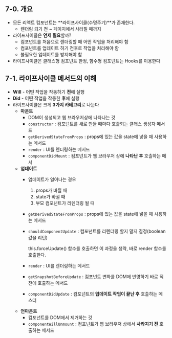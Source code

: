 ## 7-0. 개요

- 모든 리액트 컴포넌트는 **라이프사이클(수명주기)**가 존재한다.
  - 렌더링 되기 전 ~ 페이지에서 사라질 때까지
- 라이프사이클은 **언제 필요**할까?
  - 컴포넌트를 처음으로 렌더링할 때 어떤 작업을 처리해야 함
  - 컴포넌트를 업데이트 하기 전후로 작업을 처리해야 함
  - 불필요한 업데이트를 방지해야 함
- 라이프사이클은 클래스형 컴포넌트 한정, 함수형 컴포넌트는 Hooks를 이용한다

## 7-1. 라이프사이클 메서드의 이해

- **Will** - 어떤 작업을 작동하기 **전**에 실행
- **Did** - 어떤 작업을 작동한 **후**에 실행
- 라이프사이클은 크게 **3가지 카테고리**로 나눈다
  - **마운트**
    - DOM이 생성되고 웹 브라우저상에 나타나는 것
    - `constructor` : 컴포넌트를 새로 만들 때마다 호출되는 클래스 생성자 메서드
    - `getDerivedStateFromProps` : props에 있는 값을 state에 넣을 때 사용하는 메서드
    - `render` : UI를 렌더링하는 메서드
    - `componentDidMount` : 컴포넌트가 웹 브라우저 상에 **나타난 후** 호출하는 메서
  - **업데이트**
    - 업데이트가 일어나는 경우
      1. props가 바뀔 때
      2. state가 바뀔 때
      3. 부모 컴포넌트가 리렌더링 될 때
    - `getDerivedStateFromProps` : props에 있는 값을 state에 넣을 때 사용하는 메서드
    - `shouldComponentUpdate` : 컴포넌트를 리렌더링 할지 말지 결정(boolean값을 리턴)

      this.forceUpdate() 함수를 호출하면 이 과정을 생략, 바로 render 함수를 호출한다.

    - `render` : UI를 렌더링하는 메서드
    - `getSnapshotBeforeUpdate` : 컴포넌트 변화를 DOM에 반영하기 바로 직전에 호출하는 메서드
    - `componentDidUpdate` : 컴포넌트의 **업데이트 작업이 끝난 후** 호출하는 메스더
  - **언마운트**
    - 컴포넌트를 DOM에서 제거하는 것
    - `componentWillUnmount` : 컴포넌트가 웹 브라우저 상에서 **사라지기 전** 호출하는 메서드